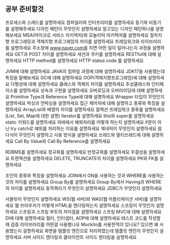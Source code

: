 ## 공부 준비할것

프로세스와  스레드를  설명하세요
컴파일러와  인터프리터를  설명하세요 
동기와  비동기를  설명해주세요
디자인  패턴이  무엇인지  설명하세요 
알고있는  디자인  패턴하나를  설명해보세요
MSA(마이크로 서비스 아키텍처)와 모놀리틱 아키텍처를 설명하세요 
절차지향 프로그래밍과 객체지향 프로그래밍의 차이를 설명하세요 
프레임워크와 라이브러리를 설명하세요
주소창에 www.naver.com을  치면  어떤  일이  일어나는지  과정을  설명하세요 
GET과 POST 차이를  설명하세요
세션과  쿠키를  설명하세요 
RESTful에  대해  설명하세요 
HTTP method를  설명하세요 
HTTP status code 를  설명하세요

JVM에  대해  설명하세요
JAVA의 컴파일 과정에 대해 설명하세요 
JDK17을 사용했는데 특징을 말해보세요 
GC에 대해 설명하세요
OOP(객체지향프로그래밍)에  대해  설명하세요 
다형성에  대해  설명하세요
클래스와  객체의  차이를  설명하세요 
추상클래스와  인터페이스를  설명하세요
상속과  구현을  설명하세요
오버로딩과  오버라이딩에  대해  설명하세요 
Primitive Type과 Reference Type에  대해  설명하세요 
Wrapper 타입이  무엇인지  설명하세요
박싱과  언박싱을  설명하세요
접근  제어자에  대해  설명하고  종류와  특징을  설명하세요 
ArrayList와  배열의  차이를  설명하세요
컬렉션  프레임워크  종류를  설명하세요(List, Set, Map에  대한  설명) 
Iterator를  설명하세요
this와 super를 설명하세요 
static 키워드를 설명하세요
자바에서  예외처리를  어떻게  하는지  설명하세요
if문이  아닌 try catch로  예외를  처리하는  이유를  설명하세요 
제네릭이  무엇인지  설명하세요
람다식이  무엇인지  설명하고  사용  방식을  설명하세요 
쓰레드와  멀티쓰레드에  대해  설명하세요
Call By Value와 Call By Reference를  설명하세요

RDBMS를  설명하세요 
정규화를  설명하세요 
반정규화를  설명하세요 
무결성을  설명하세요 
트랜잭션을  설명하세요
DELETE, TRUNCATE의  차이를  설명하세요 
PK와 FK를  설명하세요

조인의  종류와  특징을  설명하세요
JOIN에서 ON을  사용하는  것과 WHERE를  사용하는  것의  차이를  설명하세요 
Group By를  설명하세요
Group By에서 Having과 WHERE의  차이를  설명하세요 
동적쿼리가  무엇인지  설명하세요
JDBC가  무엇인지  설명하세요

서블릿이  무엇인지  설명하세요
WS(웹 서버)와 WAS(웹 어플리케이션 서버)를 설명하세요 
웹 브라우저가 어떻게 HTML을 렌더링하는지 설명하세요 
스프링이 무엇인지 설명하세요
스프링과  스프링  부트의  차이점을  설명하세요 
스프링 MVC에  대해  설명하세요
DI에  대해  설명하세요
필터, 인터셉터, AOP에  대해  설명하세요
테스트  코드를  작성할  때  검증  라이브러리를  어떤걸  사용했나요
Mockito를  사용한적이  있나요? 있으면  왜  사용했는지  설명하세요
화면을  템플릿  엔진으로  처리하였는데  템플릿  엔진이  무엇인지  설명하세요 
서버  사이드  렌더링과  클라이언트  사이드  렌더링을  설명하세요
